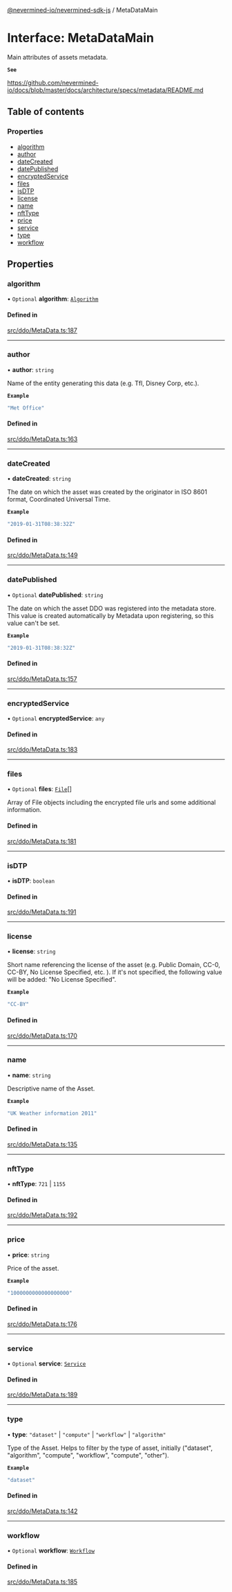 [@nevermined-io/nevermined-sdk-js](../code-reference.md) / MetaDataMain

# Interface: MetaDataMain

Main attributes of assets metadata.

**`See`**

https://github.com/nevermined-io/docs/blob/master/docs/architecture/specs/metadata/README.md

## Table of contents

### Properties

- [algorithm](MetaDataMain.md#algorithm)
- [author](MetaDataMain.md#author)
- [dateCreated](MetaDataMain.md#datecreated)
- [datePublished](MetaDataMain.md#datepublished)
- [encryptedService](MetaDataMain.md#encryptedservice)
- [files](MetaDataMain.md#files)
- [isDTP](MetaDataMain.md#isdtp)
- [license](MetaDataMain.md#license)
- [name](MetaDataMain.md#name)
- [nftType](MetaDataMain.md#nfttype)
- [price](MetaDataMain.md#price)
- [service](MetaDataMain.md#service)
- [type](MetaDataMain.md#type)
- [workflow](MetaDataMain.md#workflow)

## Properties

### algorithm

• `Optional` **algorithm**: [`Algorithm`](Algorithm.md)

#### Defined in

[src/ddo/MetaData.ts:187](https://github.com/nevermined-io/sdk-js/blob/b9e384c/src/ddo/MetaData.ts#L187)

___

### author

• **author**: `string`

Name of the entity generating this data (e.g. Tfl, Disney Corp, etc.).

**`Example`**

```ts
"Met Office"
```

#### Defined in

[src/ddo/MetaData.ts:163](https://github.com/nevermined-io/sdk-js/blob/b9e384c/src/ddo/MetaData.ts#L163)

___

### dateCreated

• **dateCreated**: `string`

The date on which the asset was created by the originator in
ISO 8601 format, Coordinated Universal Time.

**`Example`**

```ts
"2019-01-31T08:38:32Z"
```

#### Defined in

[src/ddo/MetaData.ts:149](https://github.com/nevermined-io/sdk-js/blob/b9e384c/src/ddo/MetaData.ts#L149)

___

### datePublished

• `Optional` **datePublished**: `string`

The date on which the asset DDO was registered into the metadata store.
This value is created automatically by Metadata upon registering,
so this value can't be set.

**`Example`**

```ts
"2019-01-31T08:38:32Z"
```

#### Defined in

[src/ddo/MetaData.ts:157](https://github.com/nevermined-io/sdk-js/blob/b9e384c/src/ddo/MetaData.ts#L157)

___

### encryptedService

• `Optional` **encryptedService**: `any`

#### Defined in

[src/ddo/MetaData.ts:183](https://github.com/nevermined-io/sdk-js/blob/b9e384c/src/ddo/MetaData.ts#L183)

___

### files

• `Optional` **files**: [`File`](File.md)[]

Array of File objects including the encrypted file urls and some additional information.

#### Defined in

[src/ddo/MetaData.ts:181](https://github.com/nevermined-io/sdk-js/blob/b9e384c/src/ddo/MetaData.ts#L181)

___

### isDTP

• **isDTP**: `boolean`

#### Defined in

[src/ddo/MetaData.ts:191](https://github.com/nevermined-io/sdk-js/blob/b9e384c/src/ddo/MetaData.ts#L191)

___

### license

• **license**: `string`

Short name referencing the license of the asset (e.g. Public Domain, CC-0, CC-BY, No License Specified, etc. ).
If it's not specified, the following value will be added: "No License Specified".

**`Example`**

```ts
"CC-BY"
```

#### Defined in

[src/ddo/MetaData.ts:170](https://github.com/nevermined-io/sdk-js/blob/b9e384c/src/ddo/MetaData.ts#L170)

___

### name

• **name**: `string`

Descriptive name of the Asset.

**`Example`**

```ts
"UK Weather information 2011"
```

#### Defined in

[src/ddo/MetaData.ts:135](https://github.com/nevermined-io/sdk-js/blob/b9e384c/src/ddo/MetaData.ts#L135)

___

### nftType

• **nftType**: ``721`` \| ``1155``

#### Defined in

[src/ddo/MetaData.ts:192](https://github.com/nevermined-io/sdk-js/blob/b9e384c/src/ddo/MetaData.ts#L192)

___

### price

• **price**: `string`

Price of the asset.

**`Example`**

```ts
"1000000000000000000"
```

#### Defined in

[src/ddo/MetaData.ts:176](https://github.com/nevermined-io/sdk-js/blob/b9e384c/src/ddo/MetaData.ts#L176)

___

### service

• `Optional` **service**: [`Service`](Service.md)

#### Defined in

[src/ddo/MetaData.ts:189](https://github.com/nevermined-io/sdk-js/blob/b9e384c/src/ddo/MetaData.ts#L189)

___

### type

• **type**: ``"dataset"`` \| ``"compute"`` \| ``"workflow"`` \| ``"algorithm"``

Type of the Asset. Helps to filter by the type of asset,
initially ("dataset", "algorithm", "compute", "workflow", "compute", "other").

**`Example`**

```ts
"dataset"
```

#### Defined in

[src/ddo/MetaData.ts:142](https://github.com/nevermined-io/sdk-js/blob/b9e384c/src/ddo/MetaData.ts#L142)

___

### workflow

• `Optional` **workflow**: [`Workflow`](Workflow.md)

#### Defined in

[src/ddo/MetaData.ts:185](https://github.com/nevermined-io/sdk-js/blob/b9e384c/src/ddo/MetaData.ts#L185)
